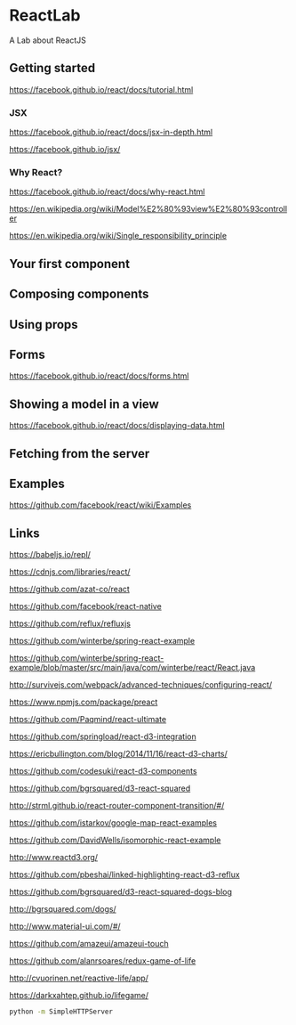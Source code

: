 # ReactLab
A Lab about ReactJS

## Getting started
https://facebook.github.io/react/docs/tutorial.html

### JSX

https://facebook.github.io/react/docs/jsx-in-depth.html

https://facebook.github.io/jsx/

### Why React?

https://facebook.github.io/react/docs/why-react.html

https://en.wikipedia.org/wiki/Model%E2%80%93view%E2%80%93controller

https://en.wikipedia.org/wiki/Single_responsibility_principle

## Your first component
## Composing components
## Using props
## Forms

https://facebook.github.io/react/docs/forms.html

## Showing a model in a view

https://facebook.github.io/react/docs/displaying-data.html

## Fetching from the server

## Examples

https://github.com/facebook/react/wiki/Examples

## Links

https://babeljs.io/repl/

https://cdnjs.com/libraries/react/

https://github.com/azat-co/react

https://github.com/facebook/react-native

https://github.com/reflux/refluxjs

https://github.com/winterbe/spring-react-example

https://github.com/winterbe/spring-react-example/blob/master/src/main/java/com/winterbe/react/React.java

http://survivejs.com/webpack/advanced-techniques/configuring-react/

https://www.npmjs.com/package/preact

https://github.com/Paqmind/react-ultimate

https://github.com/springload/react-d3-integration

https://ericbullington.com/blog/2014/11/16/react-d3-charts/

https://github.com/codesuki/react-d3-components

https://github.com/bgrsquared/d3-react-squared

http://strml.github.io/react-router-component-transition/#/

https://github.com/istarkov/google-map-react-examples

https://github.com/DavidWells/isomorphic-react-example

http://www.reactd3.org/

https://github.com/pbeshai/linked-highlighting-react-d3-reflux

https://github.com/bgrsquared/d3-react-squared-dogs-blog

http://bgrsquared.com/dogs/

http://www.material-ui.com/#/

https://github.com/amazeui/amazeui-touch

https://github.com/alanrsoares/redux-game-of-life

http://cvuorinen.net/reactive-life/app/

https://darkxahtep.github.io/lifegame/

``` bash
python -m SimpleHTTPServer
```





